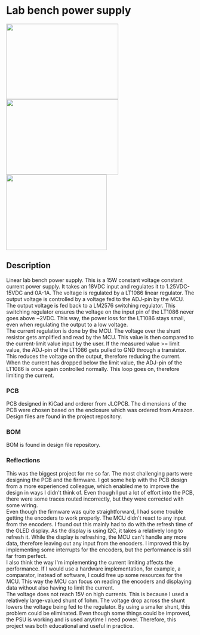 # Lab bench power supply

<img src="https://user-images.githubusercontent.com/83133831/195663146-906130e0-5699-4c6b-9b84-9f478b7fe83d.jpg" width="300" height="202"> <img src="https://user-images.githubusercontent.com/83133831/195663539-82f5cf60-b217-4e23-acb1-4ad2eb4b54f2.jpg" width="300" height="202"> <img src="https://user-images.githubusercontent.com/83133831/195664249-84418ba6-b0a5-4662-82da-99e4d841ae3b.jpg" width="269" height="202">




## Description
Linear lab bench power supply. This is a 15W constant voltage constant current power supply. It takes an 18VDC input and regulates it to 1.25VDC-15VDC and 0A-1A. The voltage is regulated by a LT1086 linear regulator. The output voltage is controlled by a voltage fed to the ADJ-pin by the MCU. The output voltage is fed back to a LM2576 switching regulator. This switching regulator ensures the voltage on the input pin of the LT1086 never goes above ~2VDC. This way, the power loss for the LT1086 stays small, even when regulating the output to a low voltage. <br />
The current regulation is done by the MCU. The voltage over the shunt resistor gets amplified and read by the MCU. This value is then compared to the current-limit value input by the user. If the measured value >= limit value, the ADJ-pin of the LT1086 gets pulled to GND through a transistor. This reduces the voltage on the output, therefore reducing the current. When the current has dropped below the limit value, the ADJ-pin of the LT1086 is once again controlled normally. This loop goes on, therefore limiting the current.

### PCB
PCB designed in KiCad and orderer from JLCPCB. The dimensions of the PCB were chosen based on the enclosure which was ordered from Amazon. Design files are found in the project repository.

### BOM
BOM is found in design file repository.

### Reflections
This was the biggest project for me so far. The most challenging parts were designing the PCB and the firmware. I got some help with the PCB design from a more experienced colleague, which enabled me to improve the design in ways I didn't think of. Even though I put a lot of effort into the PCB, there were some traces routed incorrectly, but they were corrected with some wiring. <br />
Even though the firmware was quite straightforward, I had some trouble getting the encoders to work properly. The MCU didn't react to any input from the encoders. I found out this mainly had to do with the refresh time of the OLED display. As the display is using I2C, it takes a relatively long to refresh it. While the display is refreshing, the MCU can't handle any more data, therefore leaving out any input from the encoders. I improved this by implementing some interrupts for the encoders, but the performance is still far from perfect. <br />
I also think the way I'm implementing the current limiting affects the performance. If I would use a hardware implementation, for example, a comparator, instead of software, I could free up some resources for the MCU. This way the MCU can focus on reading the encoders and displaying data without also having to limit the current. <br />
The voltage does not reach 15V on high currents. This is because I used a relatively large-valued shunt of 1ohm. The voltage drop across the shunt lowers the voltage being fed to the regulator. By using a smaller shunt, this problem could be eliminated.
Even though some things could be improved, the PSU is working and is used anytime I need power. Therefore, this project was both educational and useful in practice.
